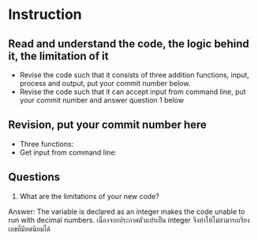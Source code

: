 ﻿# Instruction

## Read and understand the code, the logic behind it, the limitation of it
* Revise the code such that it consists of three addition functions, input, process and output, put your commit number below.
* Revise the code such that it can accept input from command line, put your commit number and answer question 1 below

## Revision, put your commit number here
* Three functions:
* Get input from command line:

## Questions
1. What are the limitations of your new code?

Answer:		The variable is declared as an integer makes the code unable to run with decimal numbers.
			เนื่องจากประกาศตัวแปรเป็น integer จึงทำให้ไม่สามารถเรียงเลขที่มีทศนิยมได้